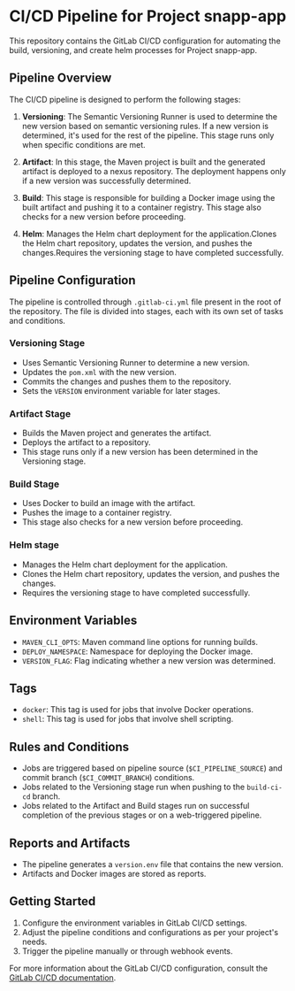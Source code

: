 # CI/CD Pipeline for Project snapp-app

This repository contains the GitLab CI/CD configuration for automating the build, versioning, and create helm processes for Project snapp-app.

## Pipeline Overview

The CI/CD pipeline is designed to perform the following stages:

1. **Versioning**: The Semantic Versioning Runner is used to determine the new version based on semantic versioning rules. If a new version is determined, it's used for the rest of the pipeline. This stage runs only when specific conditions are met.

2. **Artifact**: In this stage, the Maven project is built and the generated artifact is deployed to a nexus repository. The deployment happens only if a new version was successfully determined.

3. **Build**: This stage is responsible for building a Docker image using the built artifact and pushing it to a container registry. This stage also checks for a new version before proceeding.

4. **Helm**: Manages the Helm chart deployment for the application.Clones the Helm chart repository, updates the version, and pushes the changes.Requires the versioning stage to have completed successfully.

## Pipeline Configuration

The pipeline is controlled through `.gitlab-ci.yml` file present in the root of the repository. The file is divided into stages, each with its own set of tasks and conditions.

### Versioning Stage

- Uses Semantic Versioning Runner to determine a new version.
- Updates the `pom.xml` with the new version.
- Commits the changes and pushes them to the repository.
- Sets the `VERSION` environment variable for later stages.

### Artifact Stage

- Builds the Maven project and generates the artifact.
- Deploys the artifact to a repository.
- This stage runs only if a new version has been determined in the Versioning stage.

### Build Stage

- Uses Docker to build an image with the artifact.
- Pushes the image to a container registry.
- This stage also checks for a new version before proceeding.

### Helm stage

- Manages the Helm chart deployment for the application.
- Clones the Helm chart repository, updates the version, and pushes the changes.
- Requires the versioning stage to have completed successfully.

## Environment Variables

- `MAVEN_CLI_OPTS`: Maven command line options for running builds.
- `DEPLOY_NAMESPACE`: Namespace for deploying the Docker image.
- `VERSION_FLAG`: Flag indicating whether a new version was determined.

## Tags

- `docker`: This tag is used for jobs that involve Docker operations.
- `shell`: This tag is used for jobs that involve shell scripting.

## Rules and Conditions

- Jobs are triggered based on pipeline source (`$CI_PIPELINE_SOURCE`) and commit branch (`$CI_COMMIT_BRANCH`) conditions.
- Jobs related to the Versioning stage run when pushing to the `build-ci-cd` branch.
- Jobs related to the Artifact and Build stages run on successful completion of the previous stages or on a web-triggered pipeline.

## Reports and Artifacts

- The pipeline generates a `version.env` file that contains the new version.
- Artifacts and Docker images are stored as reports.

## Getting Started

1. Configure the environment variables in GitLab CI/CD settings.
2. Adjust the pipeline conditions and configurations as per your project's needs.
3. Trigger the pipeline manually or through webhook events.

For more information about the GitLab CI/CD configuration, consult the [GitLab CI/CD documentation](https://docs.gitlab.com/ee/ci/).

######

